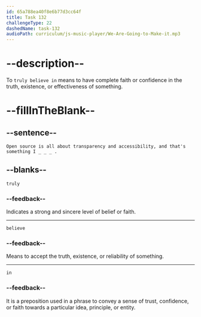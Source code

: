 ```yaml
---
id: 65a788ea40f8e6b77d3cc64f
title: Task 132
challengeType: 22
dashedName: task-132
audioPath: curriculum/js-music-player/We-Are-Going-to-Make-it.mp3
---
```


<!--
AUDIO REFERENCE:
Sophie: Open source is all about transparency and accessibility, and that's something I truly believe in.
-->

# --description--

To `truly believe in` means to have complete faith or confidence in the truth, existence, or effectiveness of something.

# --fillInTheBlank--

## --sentence--

`Open source is all about transparency and accessibility, and that's something I _ _ _ .`

## --blanks--

`truly`

### --feedback--

Indicates a strong and sincere level of belief or faith.

---

`believe`

### --feedback--

Means to accept the truth, existence, or reliability of something.

---

`in`

### --feedback--

It is a preposition used in a phrase to convey a sense of trust, confidence, or faith towards a particular idea, principle, or entity.

